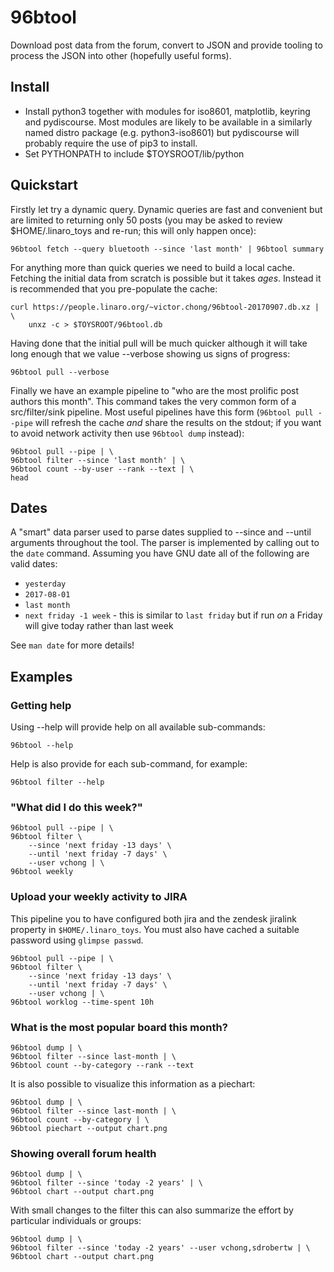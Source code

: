 96btool
=======

Download post data from the forum, convert to JSON and provide tooling
to process the JSON into other (hopefully useful forms).

Install
-------

 * Install python3 together with modules for iso8601, matplotlib,
   keyring and pydiscourse. Most modules are likely to be available in a
   similarly named distro package (e.g. python3-iso8601) but pydiscourse
   will probably require the use of pip3 to install.
 * Set PYTHONPATH to include $TOYSROOT/lib/python

Quickstart
----------

Firstly let try a dynamic query. Dynamic queries are fast and convenient
but are limited to returning only 50 posts (you may be asked to review
$HOME/.linaro_toys and re-run; this will only happen once):

    96btool fetch --query bluetooth --since 'last month' | 96btool summary

For anything more than quick queries we need to build a local cache.
Fetching the initial data from scratch is possible but it takes *ages*.
Instead it is recommended that you pre-populate the cache:

    curl https://people.linaro.org/~victor.chong/96btool-20170907.db.xz | \
        unxz -c > $TOYSROOT/96btool.db

Having done that the initial pull will be much quicker although it will
take long enough that we value --verbose showing us signs of progress:

    96btool pull --verbose

Finally we have an example pipeline to "who are the most prolific post
authors this month". This command takes the very common form of a
src/filter/sink pipeline. Most useful pipelines have this form (`96btool
pull --pipe` will refresh the cache *and* share the results on the
stdout; if you want to avoid network activity then use `96btool dump`
instead):

    96btool pull --pipe | \
    96btool filter --since 'last month' | \
    96btool count --by-user --rank --text | \
    head

Dates
-----

A "smart" data parser used to parse dates supplied to --since and
--until arguments throughout the tool. The parser is implemented by
calling out to the `date` command. Assuming you have GNU date all of
the following are valid dates:

 * `yesterday`
 * `2017-08-01`
 * `last month`
 * `next friday -1 week` - this is similar to `last friday` but if run *on* a
   Friday will give today rather than last week

See `man date` for more details!

Examples
--------

### Getting help

Using --help will provide help on all available sub-commands:

    96btool --help

Help is also provide for each sub-command, for example:

    96btool filter --help

### "What did I do this week?"

    96btool pull --pipe | \
    96btool filter \
        --since 'next friday -13 days' \
        --until 'next friday -7 days' \
        --user vchong | \
    96btool weekly

### Upload your weekly activity to JIRA

This pipeline you to have configured both jira and the zendesk jiralink
property in `$HOME/.linaro_toys`. You must also have cached a suitable
password using `glimpse passwd`.

    96btool pull --pipe | \
    96btool filter \
        --since 'next friday -13 days' \
        --until 'next friday -7 days' \
        --user vchong | \
    96btool worklog --time-spent 10h

### What is the most popular board this month?

    96btool dump | \
    96btool filter --since last-month | \
    96btool count --by-category --rank --text

It is also possible to visualize this information as a piechart:

    96btool dump | \
    96btool filter --since last-month | \
    96btool count --by-category | \
    96btool piechart --output chart.png

### Showing overall forum health

    96btool dump | \
    96btool filter --since 'today -2 years' | \
    96btool chart --output chart.png

With small changes to the filter this can also summarize the effort by
particular individuals or groups:

    96btool dump | \
    96btool filter --since 'today -2 years' --user vchong,sdrobertw | \
    96btool chart --output chart.png



